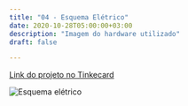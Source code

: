 ```yaml
---
title: "04 - Esquema Elétrico"
date: 2020-10-28T05:00:00+03:00
description: "Imagem do hardware utilizado"
draft: false

---
```


[Link do projeto no Tinkecard](https://www.tinkercad.com/things/lSpde9uKies)

![Esquema elétrico](../../esquema.png)
